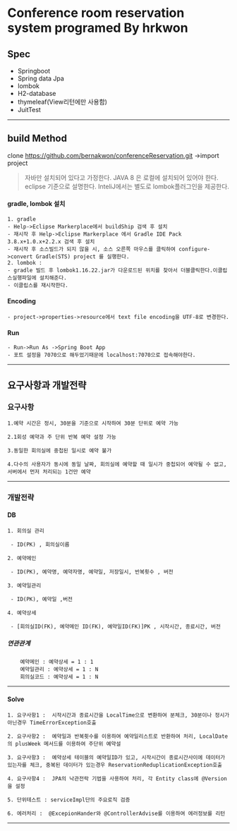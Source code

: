 Conference room reservation system
programed By hrkwon 
==================================
## Spec
- Springboot
- Spring data Jpa
- lombok
- H2-database
- thymeleaf(View리턴에만 사용함)
- JuitTest
--------------------------------------------
## build Method
clone https://github.com/bernakwon/conferenceReservation.git
->import project
>자바만 설치되어 있다고 가정한다. JAVA 8 은 로컬에 설치되어 있어야 한다. eclipse 기준으로 설명한다. InteliJ에서는 별도로 lombok플러그인을 제공한다. 

#### gradle, lombok 설치

	1. gradle 
    - Help->Eclipse Markerplace에서 buildShip 검색 후 설치
    - 재시작 후 Help->Eclipse Markerplace 에서 Gradle IDE Pack 3.8.x+1.0.x+2.2.x 검색 후 설치
    - 재시작 후 소스빌드가 되지 않을 시, 소스 오른쪽 마우스를 클릭하여 configure->convert Gradle(STS) project 를 실행한다.
	2. lombok : 
    - gradle 빌드 후 lombok1.16.22.jar가 다운로드된 위치를 찾아서 더블클릭한다.이클립스실행파일에 설치해준다.
    - 이클립스를 재시작한다.
    
#### Encoding
    - project->properties->resource에서 text file encoding을 UTF-8로 변경한다.

#### Run
    - Run->Run As ->Spring Boot App
    - 포트 설정을 7070으로 해두었기때문에 localhost:7070으로 접속해야한다.
--------------------------------------------
## 요구사항과 개발전략

 ### 요구사항

	1.예약 시간은 정시, 30분을 기준으로 시작하여 30분 단위로 예약 가능

	2.1회성 예약과 주 단위 반복 예약 설정 가능

	3.동일한 회의실에 중첩된 일시로 예약 불가

	4.다수의 사용자가 동시에 동일 날짜, 회의실에 예약할 때 일시가 중첩되어 예약될 수 없고, 서버에서 먼저 처리되는 1건만 예약
-------------------------------------------

 ### 개발전략

  #### DB

  

    1. 회의실 관리

     - ID(PK) , 회의실이름

    2. 예약메인

     - ID(PK), 예약명, 예약자명, 예약일, 저장일시, 반복횟수 , 버전

    3. 예약일관리

     - ID(PK), 예약일 ,버전

    4. 예약상세

     - [회의실ID(FK), 예약메인 ID(FK), 예약일ID(FK)]PK , 시작시간, 종료시간, 버전

   

   ##### 연관관계
	    예약메인 : 예약상세 = 1 : 1
	    예약일관리 : 예약상세 = 1 : N 
	    회의실코드 : 예약상세 = 1 : N

   
---------------------------------------------  

   #### Solve

  
  	1. 요구사항1 :  시작시간과 종료시간을 LocalTime으로 변환하여 분체크, 30분이나 정시가 아닌경우 TimeErrorException호출

  	2. 요구사항2 :  예약일과 반복횟수를 이용하여 예약일리스트로 반환하여 처리, LocalDate의 plusWeek 메서드를 이용하여 주단위 예약설

  	3. 요구사항3 :  예약상세 테이블의 예약일ID가 있고, 시작시간이 종료시간사이에 데이터가 있는자를 체크, 중복된 데이터가 있는경우 ReservationReduplicationException호출

  	4. 요구사항4 :  JPA의 낙관전락 기법을 사용하여 처리, 각 Entity class에 @Version을 설정  

  	5. 단위테스트 : serviceImpl단의 주요로직 검증

  	6. 에러처리 :  @ExcepionHander와 @ControllerAdvise를 이용하여 에러정보를 리턴

  

   --------------------------------------------

  



